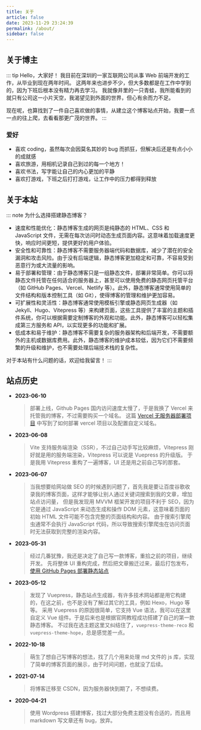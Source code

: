 ```yaml
---
title: 关于
article: false
date: 2023-11-29 23:24:39
permalink: /about/
sidebar: false
---
```


## 关于博主

::: tip Hello，大家好！
我目前在深圳的一家互联网公司从事 Web 前端开发的工作，从毕业到现在两年时间。
这两年来也进步不少，但大多数都是在工作中学到的，因为下班后根本没有精力再去学习。
我就像井里的一只青蛙，我所能看到的就只有公司这一小片天空，我渴望见到外面的世界，但心有余而力不足。

现在呢，也算找到了一件自己喜欢做的事情，从建立这个博客站点开始，我要一点一点的往上爬，去看看那更广茂的世界。
:::

### 爱好

- 喜欢 coding，虽然每次会因莫名其妙的 bug 而抓狂，但解决后还是有点小小的成就感
- 喜欢旅游，用相机记录自己到过的每一个地方！
- 喜欢书法，写字能让自己的内心更加的平静
- 喜欢打游戏，下班之后打打游戏，让工作中的压力都得到释放

## 关于本站

::: note 为什么选择搭建静态博客？
- 速度和性能优化：静态博客生成的网页是纯静态的 HTML、CSS 和 JavaScript 文件，无需在每次访问时动态生成页面内容。这意味着加载速度更快，响应时间更短，提供更好的用户体验。
- 安全性和可靠性：静态博客不需要服务器端代码和数据库，减少了潜在的安全漏洞和攻击风险。由于没有后端逻辑，静态博客更加稳定和可靠，不容易受到恶意行为或大流量的影响。
- 易于部署和管理：由于静态博客只是一组静态文件，部署非常简单。你可以将静态文件托管在任何适合的服务器上，甚至可以使用免费的静态网页托管平台（如 GitHub Pages、Vercel、Netlify 等）。此外，静态博客通常使用简单的文件结构和版本控制工具（如 Git），使得博客的管理和维护更加容易。
- 可扩展性和灵活性：静态博客通常使用模板引擎或静态网页生成器（如 Jekyll、Hugo、Vitepress 等）来构建页面，这些工具提供了丰富的主题和插件系统，你可以根据需要定制博客的外观和功能。此外，静态博客可以轻松集成第三方服务和 API，以实现更多的功能和扩展。
- 低成本和易于维护：静态博客不需要复杂的服务器架构和后端开发，不需要额外的主机或数据库费用。此外，静态博客的维护成本较低，因为它们不需要频繁的升级和维护，也不需要处理后端技术栈的复杂性。

对于本站有什么问题的话，欢迎给我留言！
:::

## 站点历史

- **2023-06-10**

  > 部署上线，Github Pages 国内访问速度太慢了，于是我换了 Vercel 来托管我的博客，不过需要购买一个域名。
  > 这篇 [Vercel 无服务器部署项目](/article/node/vercel.html) 中写到了如何部署 vercel 项目以及配置自定义域名。

- **2023-06-08**

  > Vite 支持服务端渲染（SSR），不过自己动手写比较麻烦，Vitepress 刚好就是用的服务端渲染，Vitepress 可以说是 Vuepress 的升级版。
  > 于是我用 Vitepress 重构了一遍博客，UI 还是用之前自己写的那套。

- **2023-06-07**

  > 当我想要给网站做 SEO 的时候遇到问题了，首先我是要让百度谷歌收录我的博客页面，这样才能够让别人通过关键词搜索到我的文章，增加站点访问量，
  > 但是我发现用 MVVM 框架开发的项目不利于 SEO，因为它是通过 JavaScript 来动态生成和操作 DOM 元素，这意味着页面的初始 HTML 文件可能不包含完整的页面结构和内容。
  > 由于搜索引擎爬虫通常不会执行 JavaScript 代码，所以导致搜索引擎爬虫在访问页面时无法获取到完整的渲染内容。

- **2023-05-31**

  > 经过几番犹豫，我还是决定了自己写一款博客，重拾之前的项目，继续开发。
  > 先将整体 UI 重构完成，然后把文章搬迁过来，最后打包发布，[使用 GitHub Pages 部署静态站点](/article/github/github-pages.html)

- **2023-05-12**

  > 发现了 Vuepress，静态站点生成器，有许多技术网站都是用它构建的，在这之前，也不是没有了解过其它的工具，例如 Hexo，Hugo 等等。
  > 采用 Vuepress 的原因很简单，它支持 Vue 语法，我可以在这里自定义 Vue 组件。于是后来也是根据官网教程成功搭建了自己的第一款静态博客。
  > 不过我在选主题这里又纠结住了，`vuepress-theme-reco` 和 `vuepress-theme-hope`，总是感觉差一点。

- **2022-10-18**

  > 萌生了想自己写博客的想法，找了几个用来处理 md 文件的 js 库，实现了简单的博客页面的展示，由于时间问题，也就没了后续。

- **2021-07-14**

  > 将博客迁移至 CSDN，因为服务器快到期了，不想续费。

- **2020-04-21**
  > 使用 Wordpress 搭建博客，找过大部分免费主题没有合适的，而且用 markdown 写文章还有 bug，放弃。
